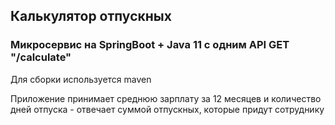 ## Калькулятор отпускных
### Микросервис на SpringBoot + Java 11 c одним API GET "/calculate"
Для сборки используется maven

Приложение принимает среднюю зарплату за 12 месяцев и количество дней отпуска - отвечает суммой отпускных, которые придут сотруднику
